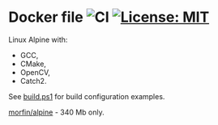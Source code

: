 # Docker file ![CI](https://github.com/morfinPL/myalpine/workflows/CI/badge.svg) [![License: MIT](https://img.shields.io/badge/License-MIT-green.svg)](https://opensource.org/licenses/MIT)

Linux Alpine with:
- GCC,
- CMake,
- OpenCV,
- Catch2.

See [build.ps1](build.ps1) for build configuration examples.

[morfin/alpine](https://hub.docker.com/r/morfin/myalpine/) - 340 Mb only.

